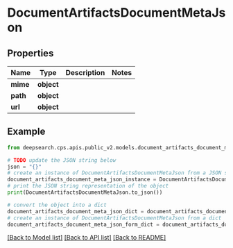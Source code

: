 # DocumentArtifactsDocumentMetaJson


## Properties

Name | Type | Description | Notes
------------ | ------------- | ------------- | -------------
**mime** | **object** |  | 
**path** | **object** |  | 
**url** | **object** |  | 

## Example

```python
from deepsearch.cps.apis.public_v2.models.document_artifacts_document_meta_json import DocumentArtifactsDocumentMetaJson

# TODO update the JSON string below
json = "{}"
# create an instance of DocumentArtifactsDocumentMetaJson from a JSON string
document_artifacts_document_meta_json_instance = DocumentArtifactsDocumentMetaJson.from_json(json)
# print the JSON string representation of the object
print(DocumentArtifactsDocumentMetaJson.to_json())

# convert the object into a dict
document_artifacts_document_meta_json_dict = document_artifacts_document_meta_json_instance.to_dict()
# create an instance of DocumentArtifactsDocumentMetaJson from a dict
document_artifacts_document_meta_json_form_dict = document_artifacts_document_meta_json.from_dict(document_artifacts_document_meta_json_dict)
```
[[Back to Model list]](../README.md#documentation-for-models) [[Back to API list]](../README.md#documentation-for-api-endpoints) [[Back to README]](../README.md)


